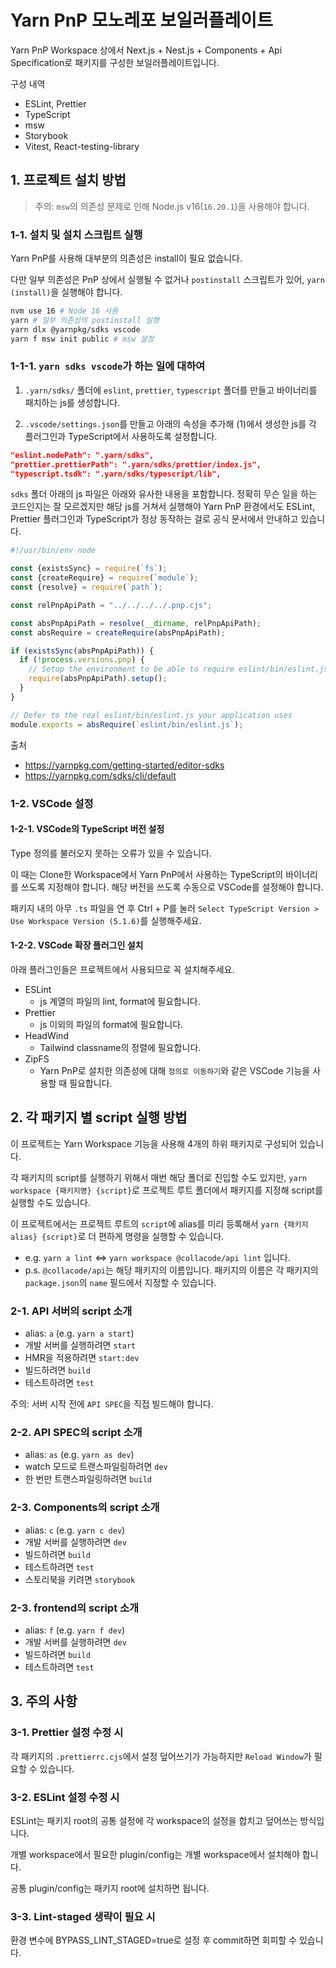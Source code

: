 # Yarn PnP 모노레포 보일러플레이트

Yarn PnP Workspace 상에서 Next.js + Nest.js + Components + Api Specification로 패키지를 구성한 보일러플레이트입니다.

구성 내역

- ESLint, Prettier
- TypeScript
- msw
- Storybook
- Vitest, React-testing-library

## 1. 프로젝트 설치 방법

> 주의: `msw`의 의존성 문제로 인해 Node.js v16(`16.20.1`)을 사용해야 합니다.

### 1-1. 설치 및 설치 스크립트 실행

Yarn PnP를 사용해 대부분의 의존성은 install이 필요 없습니다.

다만 일부 의존성은 PnP 상에서 실행될 수 없거나 `postinstall` 스크립트가 있어, `yarn (install)`을 실행해야 합니다.

```bash
nvm use 16 # Node 16 사용
yarn # 일부 의존성의 postinstall 실행
yarn dlx @yarnpkg/sdks vscode 
yarn f msw init public # msw 설정
```

### 1-1-1. `yarn sdks vscode`가 하는 일에 대하여

1. `.yarn/sdks/` 폴더에 `eslint`, `prettier`, `typescript` 폴더를 만들고 바이너리를 패치하는 js를 생성합니다.

2. `.vscode/settings.json`를 만들고 아래의 속성을 추가해 (1)에서 생성한 js를 각 플러그인과 TypeScript에서 사용하도록 설정합니다.

```json
"eslint.nodePath": ".yarn/sdks",
"prettier.prettierPath": ".yarn/sdks/prettier/index.js",
"typescript.tsdk": ".yarn/sdks/typescript/lib",
```

`sdks` 폴더 아래의 js 파일은 아래와 유사한 내용을 포함합니다. 정확히 무슨 일을 하는 코드인지는 잘 모르겠지만 해당 js를 거쳐서 실행해야 Yarn PnP 환경에서도 ESLint, Prettier 플러그인과 TypeScript가 정상 동작하는 걸로 공식 문서에서 안내하고 있습니다.

```js
#!/usr/bin/env node

const {existsSync} = require(`fs`);
const {createRequire} = require(`module`);
const {resolve} = require(`path`);

const relPnpApiPath = "../../../../.pnp.cjs";

const absPnpApiPath = resolve(__dirname, relPnpApiPath);
const absRequire = createRequire(absPnpApiPath);

if (existsSync(absPnpApiPath)) {
  if (!process.versions.pnp) {
    // Setup the environment to be able to require eslint/bin/eslint.js
    require(absPnpApiPath).setup();
  }
}

// Defer to the real eslint/bin/eslint.js your application uses
module.exports = absRequire(`eslint/bin/eslint.js`);
```

출처

- <https://yarnpkg.com/getting-started/editor-sdks>
- <https://yarnpkg.com/sdks/cli/default>

### 1-2. VSCode 설정

#### 1-2-1. VSCode의 TypeScript 버전 설정

Type 정의를 불러오지 못하는 오류가 있을 수 있습니다.

이 때는 Clone한 Workspace에서 Yarn PnP에서 사용하는 TypeScript의 바이너리를 쓰도록 지정해야 합니다. 해당 버전을 쓰도록 수동으로 VSCode를 설정해야 합니다.

패키지 내의 아무 `.ts` 파일을 연 후 Ctrl + P를 눌러 `Select TypeScript Version > Use Workspace Version (5.1.6)`를 실행해주세요.

#### 1-2-2. VSCode 확장 플러그인 설치

아래 플러그인들은 프로젝트에서 사용되므로 꼭 설치해주세요.

- ESLint
  - js 계열의 파일의 lint, format에 필요합니다.
- Prettier
  - js 이외의 파일의 format에 필요합니다.
- HeadWind
  - Tailwind classname의 정렬에 필요합니다.
- ZipFS
  - Yarn PnP로 설치한 의존성에 대해 `정의로 이동하기`와 같은 VSCode 기능을 사용할 때 필요합니다.

## 2. 각 패키지 별 script 실행 방법

이 프로젝트는 Yarn Workspace 기능을 사용해 4개의 하위 패키지로 구성되어 있습니다.

각 패키지의 script를 실행하기 위해서 매번 해당 폴더로 진입할 수도 있지만, `yarn workspace {패키지명} {script}`로 프로젝트 루트 폴더에서 패키지를 지정해 script를 실행할 수도 있습니다.

이 프로젝트에서는 프로젝트 루트의 `script`에 alias를 미리 등록해서 `yarn {패키지alias} {script}`로 더 편하게 명령을 실행할 수 있습니다.

- e.g. `yarn a lint` <=> `yarn workspace @collacode/api lint` 입니다.
- p.s. `@collacode/api`는 해당 패키지의 이름입니다. 패키지의 이름은 각 패키지의 `package.json`의 `name` 필드에서 지정할 수 있습니다.

### 2-1. API 서버의 script 소개

- alias: `a` (e.g. `yarn a start`)
- 개발 서버를 실행하려면 `start`
- HMR을 적용하려면 `start:dev`
- 빌드하려면 `build`
- 테스트하려면 `test`

주의: 서버 시작 전에 `API SPEC`을 직접 빌드해야 합니다.

### 2-2. API SPEC의 script 소개

- alias: `as` (e.g. `yarn as dev`)
- watch 모드로 트랜스파일링하려면 `dev`
- 한 번만 트랜스파일링하려면 `build`

### 2-3. Components의 script 소개

- alias: `c` (e.g. `yarn c dev`)
- 개발 서버를 실행하려면 `dev`
- 빌드하려면 `build`
- 테스트하려면 `test`
- 스토리북을 키려면 `storybook`

### 2-3. frontend의 script 소개

- alias: `f` (e.g. `yarn f dev`)
- 개발 서버를 실행하려면 `dev`
- 빌드하려면 `build`
- 테스트하려면 `test`

## 3. 주의 사항

### 3-1. Prettier 설정 수정 시

각 패키지의 `.prettierrc.cjs`에서 설정 덮어쓰기가 가능하지만 `Reload Window`가 필요할 수 있습니다.

### 3-2. ESLint 설정 수정 시

ESLint는 패키지 root의 공통 설정에 각 workspace의 설정을 합치고 덮어쓰는 방식입니다.

개별 workspace에서 필요한 plugin/config는 개별 workspace에서 설치해야 합니다.

공통 plugin/config는 패키지 root에 설치하면 됩니다.

### 3-3. Lint-staged 생략이 필요 시

환경 변수에 BYPASS_LINT_STAGED=true로 설정 후 commit하면 회피할 수 있습니다.
